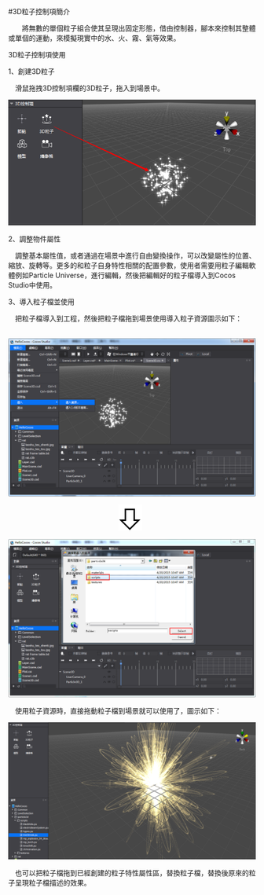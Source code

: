 #3D粒子控制項簡介

&emsp;&emsp;將無數的單個粒子組合使其呈現出固定形態，借由控制器，腳本來控制其整體或單個的運動，來模擬現實中的水、火、霧、氣等效果。

3D粒子控制項使用

1、創建3D粒子

&emsp;滑鼠拖拽3D控制項欄的3D粒子，拖入到場景中。

![image](res_tw/image0001.png)
 
2、調整物件屬性

&emsp;調整基本屬性值，或者通過在場景中進行自由變換操作，可以改變屬性的位置、縮放、旋轉等。更多的和粒子自身特性相關的配置參數，使用者需要用粒子編輯軟體例如Particle Universe，進行編輯，然後把編輯好的粒子檔導入到Cocos Studio中使用。

3、導入粒子檔並使用

&emsp;把粒子檔導入到工程，然後把粒子檔拖到場景使用導入粒子資源圖示如下：
 
&emsp;&emsp;![image](res_tw/image0002.png)

&emsp;&emsp;&emsp;&emsp;&emsp;&emsp;&emsp;&emsp;&emsp;&emsp;&emsp;&emsp;&emsp;&emsp;&emsp;&emsp;![image](res_tw/image0003.png)

![image](res_tw/image0004.png)
 
&emsp;使用粒子資源時，直接拖動粒子檔到場景就可以使用了，圖示如下：

![image](res_tw/image0005.png)

&emsp;也可以把粒子檔拖到已經創建的粒子特性屬性區，替換粒子檔，替換後原來的粒子呈現粒子檔描述的效果。
